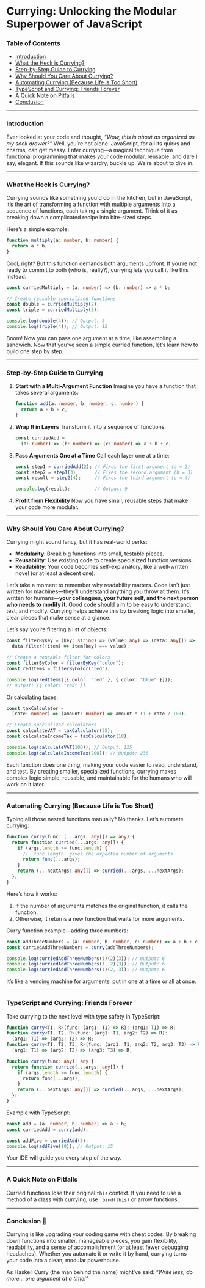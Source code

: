 # Currying: Unlocking the Modular Superpower of JavaScript

### **Table of Contents**  
- [Introduction](#intro)  
- [What the Heck is Currying?](#what-is-currying)  
- [Step-by-Step Guide to Currying](#step-by-step)  
- [Why Should You Care About Currying?](#why-currying)  
- [Automating Currying (Because Life is Too Short)](#automating-curry)  
- [TypeScript and Currying: Friends Forever](#typescript)  
- [A Quick Note on Pitfalls](#pitfalls)  
- [Conclusion](#conclusion)  

---

<a id="intro"></a>
### **Introduction**  
Ever looked at your code and thought, _“Wow, this is about as organized as my sock drawer?”_ Well, you’re not alone. JavaScript, for all its quirks and charms, can get messy. Enter currying—a magical technique from functional programming that makes your code modular, reusable, and dare I say, elegant. If this sounds like wizardry, buckle up. We’re about to dive in.

---

<a id="what-is-currying"></a>
### **What the Heck is Currying?**  
Currying sounds like something you'd do in the kitchen, but in JavaScript, it’s the art of transforming a function with multiple arguments into a sequence of functions, each taking a single argument. Think of it as breaking down a complicated recipe into bite-sized steps.

Here’s a simple example:

```typescript
function multiply(a: number, b: number) {
  return a * b;
}
```

Cool, right? But this function demands both arguments upfront. If you’re not ready to commit to both (who is, really?), currying lets you call it like this instead:

```typescript
const curriedMultiply = (a: number) => (b: number) => a * b;

// Create reusable specialized functions
const double = curriedMultiply(2);
const triple = curriedMultiply(3);

console.log(double(4)); // Output: 8
console.log(triple(4)); // Output: 12
```

Boom! Now you can pass one argument at a time, like assembling a sandwich. Now that you’ve seen a simple curried function, let’s learn how to build one step by step.

---

<a id="step-by-step"></a>
### **Step-by-Step Guide to Currying**  

1. **Start with a Multi-Argument Function**
    Imagine you have a function that takes several arguments:  

    ```typescript
    function add(a: number, b: number, c: number) {
      return a + b + c;
    }
    ```  

2. **Wrap It in Layers**
    Transform it into a sequence of functions:  

    ```typescript
    const curriedAdd = 
      (a: number) => (b: number) => (c: number) => a + b + c;
    ```

3. **Pass Arguments One at a Time**
    Call each layer one at a time:  

    ```typescript
    const step1 = curriedAdd(2); // Fixes the first argument (a = 2)
    const step2 = step1(3);      // Fixes the second argument (b = 3)
    const result = step2(4);     // Fixes the third argument (c = 4)

    console.log(result);         // Output: 9
    ```

4. **Profit from Flexibility**
    Now you have small, reusable steps that make your code more modular.

---

<a id="why-currying"></a>
### **Why Should You Care About Currying?**  
Currying might sound fancy, but it has real-world perks:  

- **Modularity**: Break big functions into small, testable pieces.  
- **Reusability**: Use existing code to create specialized function versions.  
- **Readability**: Your code becomes self-explanatory, like a well-written novel (or at least a decent one).  

Let’s take a moment to remember why readability matters. Code isn’t just written for machines—they’ll understand anything you throw at them. It’s written for humans—**your colleagues, your future self, and the next person who needs to modify it**. Good code should aim to be easy to understand, test, and modify. Currying helps achieve this by breaking logic into smaller, clear pieces that make sense at a glance.

Let’s say you’re filtering a list of objects:  

```typescript
const filterByKey = (key: string) => (value: any) => (data: any[]) =>
  data.filter((item) => item[key] === value);

// Create a reusable filter for colors
const filterByColor = filterByKey("color");
const redItems = filterByColor("red");

console.log(redItems([{ color: "red" }, { color: "blue" }])); 
// Output: [{ color: "red" }]
```

Or calculating taxes:  

```typescript
const taxCalculator = 
  (rate: number) => (amount: number) => amount * (1 + rate / 100);

// Create specialized calculators
const calculateVAT = taxCalculator(25); 
const calculateIncomeTax = taxCalculator(18);

console.log(calculateVAT(100)); // Output: 125
console.log(calculateIncomeTax(200)); // Output: 236
```

Each function does one thing, making your code easier to read, understand, and test. By creating smaller, specialized functions, currying makes complex logic simple, reusable, and maintainable for the humans who will work on it later.

---

<a id="automating-curry"></a>
### **Automating Currying (Because Life is Too Short)**  

Typing all those nested functions manually? No thanks. Let’s automate currying:

```typescript
function curry(func: (...args: any[]) => any) {
  return function curried(...args: any[]) {
    if (args.length >= func.length) {
      // `func.length` gives the expected number of arguments
      return func(...args); 
    }
    return (...nextArgs: any[]) => curried(...args, ...nextArgs); 
  };
}
```

Here’s how it works:  

1. If the number of arguments matches the original function, it calls the function.  
2. Otherwise, it returns a new function that waits for more arguments.  

Curry function example—adding three numbers:

```typescript
const addThreeNumbers = (a: number, b: number, c: number) => a + b + c;
const curriedAddThreeNumbers = curry(addThreeNumbers);

console.log(curriedAddThreeNumbers(1)(2)(3)); // Output: 6
console.log(curriedAddThreeNumbers(1, 2)(3)); // Output: 6
console.log(curriedAddThreeNumbers(1)(2, 3)); // Output: 6
```

It’s like a vending machine for arguments: put in one at a time or all at once.

---

<a id="typescript"></a>
### **TypeScript and Currying: Friends Forever**  

Take currying to the next level with type safety in TypeScript:  

```typescript
function curry<T1, R>(func: (arg1: T1) => R): (arg1: T1) => R;
function curry<T1, T2, R>(func: (arg1: T1, arg2: T2) => R): 
  (arg1: T1) => (arg2: T2) => R;
function curry<T1, T2, T3, R>(func: (arg1: T1, arg2: T2, arg3: T3) => R): 
  (arg1: T1) => (arg2: T2) => (arg3: T3) => R;

function curry(func: any): any {
  return function curried(...args: any[]) {
    if (args.length >= func.length) {
      return func(...args);
    }
    return (...nextArgs: any[]) => curried(...args, ...nextArgs);
  };
}
```

Example with TypeScript:

```typescript
const add = (a: number, b: number) => a + b;
const curriedAdd = curry(add);

const addFive = curriedAdd(5);
console.log(addFive(10)); // Output: 15
```

Your IDE will guide you every step of the way.

---

<a id="pitfalls"></a>
### **A Quick Note on Pitfalls**  
Curried functions lose their original `this` context. If you need to use a method of a class with currying, use `.bind(this)` or arrow functions.

---

<a id="conclusion"></a>
### **Conclusion 🧩**  

Currying is like upgrading your coding game with cheat codes. By breaking down functions into smaller, manageable pieces, you gain flexibility, readability, and a sense of accomplishment (or at least fewer debugging headaches). Whether you automate it or write it by hand, currying turns your code into a clean, modular powerhouse.  

As Haskell Curry (the man behind the name) might’ve said: _“Write less, do more… one argument at a time!”_
